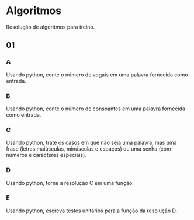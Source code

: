 # Algoritmos

Resolução de algoritmos para treino.

## 01

### A

Usando python, conte o número de vogais em uma palavra fornecida como entrada.

### B

Usando python, conte o número de consoantes em uma palavra fornecida como entrada.

### C

Usando python, trate os casos em que não seja uma palavra, mas uma frase (letras maiúsculas, minúsculas e espaços) ou uma senha (com números e caracteres especiais).

### D

Usando python, torne a resolução C em uma função.

### E

Usando python, escreva testes unitários para a função da resolução D.

